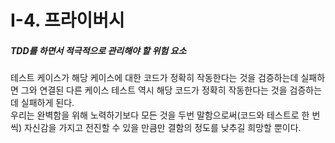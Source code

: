 I-4. 프라이버시
======

##### TDD를 하면서 적극적으로 관리해야 할 위험 요소
테스트 케이스가 해당 케이스에 대한 코드가 정확히 작동한다는 것을 검증하는데 실패하면 그와 연결된 다른 케이스 테스트 역시 해당 코드가 정확히 작동한다는 것을 검증하는데 실패하게 된다.<br/>
우리는 완벽함을 위해 노력하기보다 모든 것을 두번 말함으로써(코드와 테스트로 한 번씩) 자신감을 가지고 전진할 수 있을 만큼만 결함의 정도를 낮추길 희망할 뿐이다.
